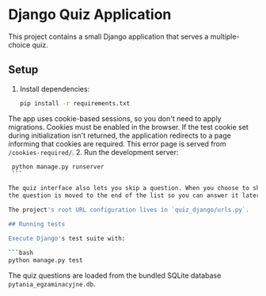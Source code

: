 # Django Quiz Application

This project contains a small Django application that serves a multiple-choice quiz.

## Setup

1. Install dependencies:
   ```bash
   pip install -r requirements.txt
   ```
The app uses cookie-based sessions, so you don't need to apply migrations.
Cookies must be enabled in the browser. If the test cookie set during
initialization isn't returned, the application redirects to a page informing
that cookies are required. This error page is served from `/cookies-required/`.
2. Run the development server:
   ```bash
    python manage.py runserver
    ```

The quiz interface also lets you skip a question. When you choose to skip,
the question is moved to the end of the list so you can answer it later.

The project's root URL configuration lives in `quiz_django/urls.py`.

## Running tests

Execute Django's test suite with:

```bash
python manage.py test
```

The quiz questions are loaded from the bundled SQLite database `pytania_egzaminacyjne.db`.
